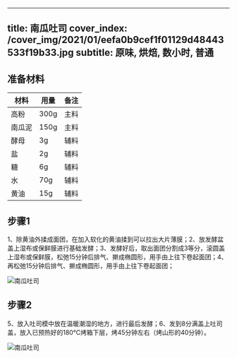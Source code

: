 
---
title: 南瓜吐司
cover_index: /cover_img/2021/01/eefa0b9cef1f01129d48443533f19b33.jpg
subtitle: 原味, 烘焙, 数小时, 普通
---

## 准备材料

| 材料     | 用量 | 备注|
| ------- | ----- | --- |
| 高粉 | 300g| 主料 |
| 南瓜泥 | 150g| 主料 |
| 酵母 | 3g| 辅料 |
| 盐 | 2g| 辅料 |
| 糖 | 6g| 辅料 |
| 水 | 70g| 辅料 |
| 黄油 | 15g| 辅料 |

## 步骤1

1、除黄油外揉成面团，在加入软化的黄油揉到可以拉出大片薄膜；2、放发酵盆盖上湿布或保鲜膜进行基础发酵；3、发酵好后，取出面团分割成3等分，滚圆盖上湿布或保鲜膜，松弛15分钟后排气、擀成椭圆形，用手由上往下卷起面团；4、再松弛15分钟后排气、擀成椭圆形，用手由上往下卷起面团；

![南瓜吐司](https://i8.meishichina.com/attachment/recipe/201001/201001142140271.jpg?x-oss-process=style/p320) 

## 步骤2

5、放入吐司模中放在温暖潮湿的地方，进行最后发酵；6、发到8分满盖上吐司盖，放入已预热好的180℃烤箱下层，烤45分钟左右（烤山形的40分钟）。

![南瓜吐司](https://i8.meishichina.com/attachment/recipe/201001/201001142141410.jpg?x-oss-process=style/p320) 

